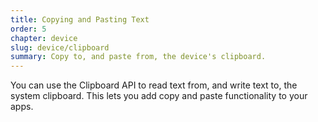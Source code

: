 ```yaml
---
title: Copying and Pasting Text
order: 5
chapter: device
slug: device/clipboard
summary: Copy to, and paste from, the device's clipboard.
---
```


<script>
  import CompatibilityWarning from '$lib/components/CompatibilityWarning.svelte';
</script>

<CompatibilityWarning name="Clipboard API" href="https://caniuse.com/async-clipboard" />

You can use the Clipboard API to read text from, and write text to, the system clipboard. This lets you add copy and paste functionality to your apps.